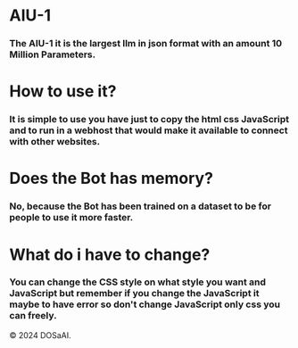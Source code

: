 # AIU-1
### The AIU-1 it is the largest llm in json format with an amount 10 Million Parameters.

# How to use it?
### It is simple to use you have just to copy the html css JavaScript and to run in a webhost that would make it available to connect with other websites.

# Does the Bot has memory?
### No, because the Bot has been trained on a dataset to be for people to use it more faster.

# What do i have to change?
### You can change the CSS style on what style you want and JavaScript but remember if you change the JavaScript it maybe to have error so don't change JavaScript only css you can freely.

© 2024 DOSaAI.
